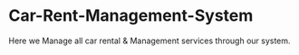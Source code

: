 # Car-Rent-Management-System
Here we Manage all car rental &amp; Management services through our system.
